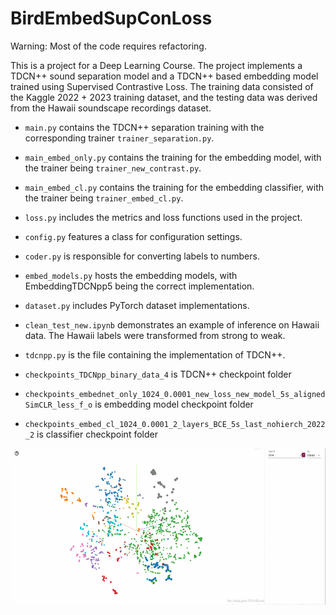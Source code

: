 # BirdEmbedSupConLoss

Warning: Most of the code requires refactoring.

This is a project for a Deep Learning Course. The project implements a TDCN++ sound separation model and a TDCN++ based embedding model trained using Supervised Contrastive Loss. The training data consisted of the Kaggle 2022 + 2023 training dataset, and the testing data was derived from the Hawaii soundscape recordings dataset.

- `main.py` contains the TDCN++ separation training with the corresponding trainer `trainer_separation.py`.

- `main_embed_only.py` contains the training for the embedding model, with the trainer being `trainer_new_contrast.py`.

- `main_embed_cl.py` contains the training for the embedding classifier, with the trainer being `trainer_embed_cl.py`.

- `loss.py` includes the metrics and loss functions used in the project.

- `config.py` features a class for configuration settings.

- `coder.py` is responsible for converting labels to numbers.

- `embed_models.py` hosts the embedding models, with EmbeddingTDCNpp5 being the correct implementation.

- `dataset.py` includes PyTorch dataset implementations.

- `clean_test_new.ipynb` demonstrates an example of inference on Hawaii data. The Hawaii labels were transformed from strong to weak.

- `tdcnpp.py` is the file containing the implementation of TDCN++.

- `checkpoints_TDCNpp_binary_data_4` is TDCN++ checkpoint folder
- `checkpoints_embednet_only_1024_0.0001_new_loss_new_model_5s_alignedSimCLR_less_f_o` is embedding model checkpoint folder
- `checkpoints_embed_cl_1024_0.0001_2_layers_BCE_5s_last_nohierch_2022_2` is classifier checkpoint folder


![Alt Text](img/gifka.gif)

